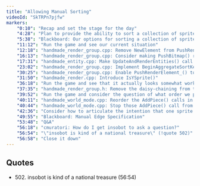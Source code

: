 ```yaml
---
title: "Allowing Manual Sorting"
videoId: "SkTRPn7pjfw"
markers:
    "0:10": "Recap and set the stage for the day"
    "4:28": "Plan to provide the ability to sort a collection of sprites"
    "5:38": "Blackboard: Our options for sorting a collection of sprites"
    "11:12": "Run the game and see our current situation"
    "12:18": "handmade_render_group.cpp: Remove NewElement from PushRenderElement_(), and introduce the notion of a writeback for the SortKey which overwrites a previously written SortKey with new information"
    "16:13": "handmade_render_group.cpp: Consider making PushBitmap() return something for PushRenderElement_() to take and modify"
    "17:31": "handmade_entity.cpp: Make UpdateAndRenderEntities() call BeginAggregateSortKey() and EndAggregateSortKey() which marks which entities share a SortKey"
    "23:02": "handmade_render_group.cpp: Implement BeginAggregateSortKey() and EndAggregateSortKey()"
    "30:25": "handmade_render_group.cpp: Enable PushRenderElement_() to correctly set the AggregateBound for Y- and Z-sprites"
    "31:50": "handmade_render.cpp: Introduce IsYSprite()"
    "36:18": "Run the game and see that it actually looks somewhat workable"
    "37:35": "handmade_render_group.h: Remove the daisy-chaining from the render_group_entry_header struct"
    "39:52": "Run the game and consider the question of what order we put the hero sprites in"
    "40:11": "handmade_world_mode.cpp: Reorder the AddPiece() calls in AddPlayer()"
    "40:44": "handmade_world_mode.cpp: Stop those AddPiece() call from taking such tweaky values"
    "42:36": "Consider how to articulate the intention that one sprite (e.g. the head) must always draw in front of another (e.g. the aggregated body)"
    "49:55": "Blackboard: Manual Edge Specification"
    "53:48": "Q&A"
    "56:18": "cmuratori: How do I get insobot to ask a question?"
    "56:54": "\"insobot is kind of a national treasure\" (!quote 502)"
    "56:58": "Close it down"
---
```


## Quotes

* 502\. insobot is kind of a national treasure (56:54)
